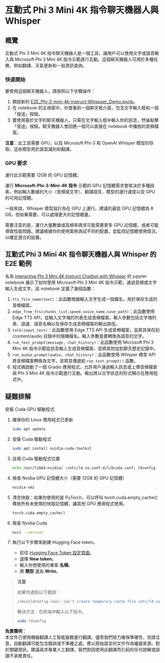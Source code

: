 # 互動式 Phi 3 Mini 4K 指令聊天機器人與 Whisper

## 概覽

互動式 Phi 3 Mini 4K 指令聊天機器人是一個工具，讓用戶可以使用文字或語音輸入與 Microsoft Phi 3 Mini 4K 指令示範進行互動。這個聊天機器人可用於多種任務，例如翻譯、天氣更新和一般資訊查詢。

### 快速開始

要使用這個聊天機器人，請按照以下步驟操作：

1. 開啟新的 [E2E_Phi-3-mini-4k-instruct-Whispser_Demo.ipynb](https://github.com/microsoft/Phi-3CookBook/blob/main/code/06.E2E/E2E_Phi-3-mini-4k-instruct-Whispser_Demo.ipynb)。
2. 在 notebook 的主視窗中，你會看到一個聊天框介面，包含文字輸入框和一個「發送」按鈕。
3. 要使用基於文字的聊天機器人，只需在文字輸入框中輸入你的訊息，然後點擊「發送」按鈕。聊天機器人會回應一個可以直接在 notebook 中播放的音頻檔案。

**注意**：此工具需要 GPU，以及 Microsoft Phi-3 和 OpenAI Whisper 模型的存取，這些模型用於語音識別和翻譯。

### GPU 要求

運行此示範需要 12GB 的 GPU 記憶體。

運行 **Microsoft-Phi-3-Mini-4K 指令** 示範的 GPU 記憶體需求會取決於多種因素，例如輸入數據的大小（音頻或文字）、翻譯語言、模型的運行速度以及 GPU 的可用記憶體。

一般來說，Whisper 模型設計為在 GPU 上運行。建議的最低 GPU 記憶體為 8 GB，但如果需要，可以處理更大的記憶體量。

需要注意的是，運行大量數據或高頻率請求可能需要更多 GPU 記憶體，或者可能導致性能問題。建議根據你的使用案例測試不同的配置，並監控記憶體使用情況，以確定適合的設置。

## 互動式 Phi 3 Mini 4K 指令聊天機器人與 Whisper 的 E2E 範例

名為 [Interactive Phi 3 Mini 4K Instruct Chatbot with Whisper](https://github.com/microsoft/Phi-3CookBook/blob/main/code/06.E2E/E2E_Phi-3-mini-4k-instruct-Whispser_Demo.ipynb) 的 jupyter notebook 展示了如何使用 Microsoft Phi 3 Mini 4K 指令示範，通過音頻或文字輸入生成文字。該 notebook 定義了幾個函數：

1. `tts_file_name(text)`：此函數根據輸入文字生成一個檔名，用於保存生成的音頻檔案。
2. `edge_free_tts(chunks_list,speed,voice_name,save_path)`：此函數使用 Edge TTS API，從輸入文字塊的列表生成音頻檔案。輸入參數包括文字塊列表、語速、語音名稱以及保存生成音頻檔案的輸出路徑。
3. `talk(input_text)`：此函數使用 Edge TTS API 生成音頻檔案，並將其保存到 /content/audio 目錄中的隨機檔名。輸入參數是要轉換為語音的文字。
4. `run_text_prompt(message, chat_history)`：此函數使用 Microsoft Phi 3 Mini 4K 指令示範從訊息輸入生成音頻檔案，並將其附加到聊天歷史記錄中。
5. `run_audio_prompt(audio, chat_history)`：此函數使用 Whisper 模型 API 將音頻檔案轉換為文字，並將其傳遞給 `run_text_prompt()` 函數。
6. 程式碼啟動了一個 Gradio 應用程式，允許用戶通過輸入訊息或上傳音頻檔案與 Phi 3 Mini 4K 指令示範進行互動。輸出將以文字訊息的形式顯示在應用程式中。

## 疑難排解

安裝 Cuda GPU 驅動程式

1. 確保你的 Linux 應用程式已更新

    ```bash
    sudo apt update
    ```

2. 安裝 Cuda 驅動程式

    ```bash
    sudo apt install nvidia-cuda-toolkit
    ```

3. 註冊 Cuda 驅動程式位置

    ```bash
    echo /usr/lib64-nvidia/ >/etc/ld.so.conf.d/libcuda.conf; ldconfig
    ```

4. 檢查 Nvidia GPU 記憶體大小（需要 12GB 的 GPU 記憶體）

    ```bash
    nvidia-smi
    ```

5. 清空快取：如果你使用的是 PyTorch，可以呼叫 torch.cuda.empty_cache() 釋放所有未使用的快取記憶體，讓其他 GPU 應用程式使用。

    ```python
    torch.cuda.empty_cache() 
    ```

6. 檢查 Nvidia Cuda

    ```bash
    nvcc --version
    ```

7. 執行以下步驟來創建 Hugging Face token。

    - 前往 [Hugging Face Token 設定頁面](https://huggingface.co/settings/tokens?WT.mc_id=aiml-137032-kinfeylo)。
    - 選擇 **New token**。
    - 輸入你想使用的專案 **名稱**。
    - 將 **類型** 選為 **Write**。

> **注意**
>
> 如果你遇到以下錯誤：
>
> ```bash
> /sbin/ldconfig.real: Can't create temporary cache file /etc/ld.so.cache~: Permission denied 
> ```
>
> 解決方法：在終端中輸入以下指令。
>
> ```bash
> sudo ldconfig
> ```

**免責聲明**：  
本文件已使用機器翻譯人工智能服務進行翻譯。儘管我們努力確保準確性，但請注意，自動翻譯可能包含錯誤或不準確之處。應以原始語言的文件作為權威來源。對於關鍵資訊，建議尋求專業人工翻譯。我們對因使用此翻譯而引起的任何誤解或誤讀不承擔責任。
